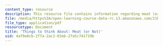```yaml
---
content_type: resource
description: This resource file contains information regarding meat (or not).
file: /media/https%3A/open-learning-course-data-rc.s3.amazonaws.com/21h-380j-people-and-other-animals-fall-2013/4af9e8cb2ffa2ac203eb27a5c741719b_MIT21H_380F13_read_notes04.pdf
file_type: application/pdf
resourcetype: Document
title: 'Things to think About: Meat (or Not)'
uid: 4af9e8cb-2ffa-2ac2-03eb-27a5c741719b
---
```

